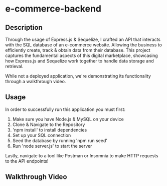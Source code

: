 # e-commerce-backend

## Description

Through the usage of Express.js & Sequelize, I crafted an API that interacts with the SQL database of an e-commerce website. Allowing the business to efficiently create, track & obtain data from their database. This project captures the fundamental aspects of this digital marketplace, showcasing how Express.js and Sequelize work together to handle data storage and retrieval.

While not a deployed application, we're demonstrating its functionality through a walkthrough video. 

## Usage

In order to successfully run this application you must first:

1. Make sure you have Node.js & MySQL on your device
2. Clone & Navigate to the Repository
3. 'npm install' to install dependencies
4. Set up your SQL connection
5. Seed the database by running 'npm run seed'
6. Run 'node server.js' to start the server

Lastly, navigate to a tool like Postman or Insomnia to make HTTP requests to the API endpoints!

## Walkthrough Video
